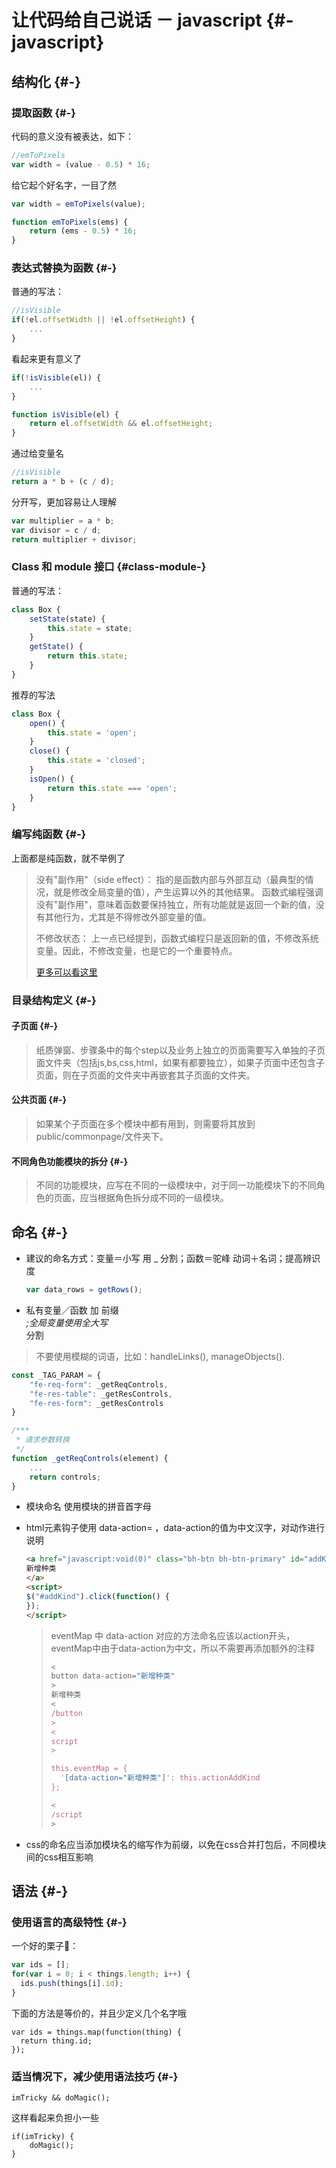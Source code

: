 # 让代码给自己说话 － javascript {#-javascript}

## 结构化 {#-}

### 提取函数 {#-}

代码的意义没有被表达，如下：

```js
//emToPixels
var width = (value - 0.5) * 16;
```

给它起个好名字，一目了然

```js
var width = emToPixels(value);

function emToPixels(ems) {
    return (ems - 0.5) * 16;
}
```

### 表达式替换为函数 {#-}

普通的写法：

```js
//isVisible
if(!el.offsetWidth || !el.offsetHeight) {
    ...
}
```

看起来更有意义了

```js
if(!isVisible(el)) {
    ...
}

function isVisible(el) {
    return el.offsetWidth && el.offsetHeight;
}
```

通过给变量名

```js
//isVisible
return a * b + (c / d);
```

分开写，更加容易让人理解

```js
var multiplier = a * b;
var divisor = c / d;
return multiplier + divisor;
```

### Class 和 module 接口 {#class-module-}

普通的写法：

```js
class Box {
    setState(state) {
        this.state = state;
    }
    getState() {
        return this.state;
    }
}
```

推荐的写法

```js
class Box {
    open() {
        this.state = 'open';
    }
    close() {
        this.state = 'closed';
    }
    isOpen() {
        return this.state === 'open';
    }
}
```

### 编写纯函数 {#-}

上面都是纯函数，就不举例了

> 没有"副作用"（side effect）： 指的是函数内部与外部互动（最典型的情况，就是修改全局变量的值），产生运算以外的其他结果。 函数式编程强调没有"副作用"，意味着函数要保持独立，所有功能就是返回一个新的值，没有其他行为，尤其是不得修改外部变量的值。
>
> 不修改状态： 上一点已经提到，函数式编程只是返回新的值，不修改系统变量。因此，不修改变量，也是它的一个重要特点。
>
> [更多可以看这里](http://www.ruanyifeng.com/blog/2012/04/functional_programming.html)

### 目录结构定义 {#-}

#### 子页面 {#-}

> 纸质弹窗、步骤条中的每个step以及业务上独立的页面需要写入单独的子页面文件夹（包括js,bs,css,html，如果有都要独立），如果子页面中还包含子页面，则在子页面的文件夹中再嵌套其子页面的文件夹。

#### 公共页面 {#-}

> 如果某个子页面在多个模块中都有用到，则需要将其放到public/commonpage/文件夹下。

#### 不同角色功能模块的拆分 {#-}

> 不同的功能模块，应写在不同的一级模块中，对于同一功能模块下的不同角色的页面，应当根据角色拆分成不同的一级模块。

## 命名 {#-}

* 建议的命名方式：变量＝小写 用 \_ 分割；函数＝驼峰 动词＋名词；提高辨识度

  ```js
  var data_rows = getRows();
  ```

* 私有变量／函数 加 前缀  
  _;全局变量使用全大写_  
  分割

> 不要使用模糊的词语，比如：handleLinks\(\), manageObjects\(\).

```js
const _TAG_PARAM = {
    "fe-req-form": _getReqControls,
    "fe-res-table": _getResControls,
    "fe-res-form": _getResControls
}

/***
 * 请求参数转换
 */
function _getReqControls(element) {
    ...
    return controls;
}
```

* 模块命名 使用模块的拼音首字母
* html元素钩子使用 data-action= ，data-action的值为中文汉字，对动作进行说明

  ```html
  <a href="javascript:void(0)" class="bh-btn bh-btn-primary" id="addKind">
  新增种类
  </a>
  <script>
  $("#addKind").click(function() {
  });
  </script>
  ```

  > eventMap 中 data-action 对应的方法命名应该以action开头，eventMap中由于data-action为中文，所以不需要再添加额外的注释
  >
  > ```js
  > <
  > button data-action="新增种类"
  > >
  > 新增种类
  > <
  > /button
  > >
  > <
  > script
  > >
  >
  > this.eventMap = {
  >   '[data-action="新增种类"]': this.actionAddKind
  > };
  >
  > <
  > /script
  > >
  > ```

* css的命名应当添加模块名的缩写作为前缀，以免在css合并打包后，不同模块间的css相互影响

## 语法 {#-}

### 使用语言的高级特性 {#-}

一个好的栗子🌰：

```js
var ids = [];
for(var i = 0; i < things.length; i++) {
  ids.push(things[i].id);
}
```

下面的方法是等价的，并且少定义几个名字哦

```
var ids = things.map(function(thing) {
  return thing.id;
});
```

### 适当情况下，减少使用语法技巧 {#-}

```
imTricky && doMagic();
```

这样看起来负担小一些

```
if(imTricky) {
    doMagic();
}
```



